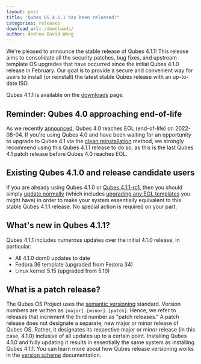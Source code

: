 ```yaml
---
layout: post
title: "Qubes OS 4.1.1 has been released!"
categories: releases
download_url: /downloads/
author: Andrew David Wong
---
```


We're pleased to announce the stable release of Qubes 4.1.1! This release aims to consolidate all the security patches, bug fixes, and upstream template OS upgrades that have occurred since the initial Qubes 4.1.0 release in February. Our goal is to provide a secure and convenient way for users to install (or reinstall) the latest stable Qubes release with an up-to-date ISO.

Qubes 4.1.1 is available on the [downloads](/downloads/) page.


## Reminder: Qubes 4.0 approaching end-of-life

As we recently [announced](/news/2022/07/04/qubes-os-4-0-eol-on-2022-08-04/), Qubes 4.0 reaches EOL (end-of-life) on 2022-08-04. If you're using Qubes 4.0 and have been waiting for an opportunity to upgrade to Qubes 4.1 via the [clean reinstallation](https://doc.qubes-os.org/en/latest/user/downloading-installing-upgrading/upgrade/4_1.html#clean-installation) method, we strongly recommend using this Qubes 4.1.1 release to do so, as this is the last Qubes 4.1 patch release before Qubes 4.0 reaches EOL.


## Existing Qubes 4.1.0 and release candidate users

If you are already using Qubes 4.1.0 or [Qubes 4.1.1-rc1](/news/2022/06/27/qubes-4-1-1-rc1/), then you should simply [update normally](https://doc.qubes-os.org/en/latest/user/how-to-guides/how-to-update.html) (which includes [upgrading any EOL templates](https://doc.qubes-os.org/en/latest/user/how-to-guides/how-to-update.html#upgrading-to-avoid-eol) you might have) in order to make your system essentially equivalent to this stable Qubes 4.1.1 release. No special action is required on your part.


## What's new in Qubes 4.1.1?

Qubes 4.1.1 includes numerous updates over the initial 4.1.0 release, in particular:

- All 4.1.0 dom0 updates to date
- Fedora 36 template (upgraded from Fedora 34)
- Linux kernel 5.15 (upgraded from 5.10)


## What is a patch release?

The Qubes OS Project uses the [semantic versioning](https://semver.org/) standard. Version numbers are written as `[major].[minor].[patch]`. Hence, we refer to releases that increment the third number as "patch releases." A patch release does not designate a separate, new major or minor release of Qubes OS. Rather, it designates its respective major or minor release (in this case, 4.1.0) inclusive of all updates up to a certain point. Installing Qubes 4.1.0 and fully updating it results in essentially the same system as installing Qubes 4.1.1. You can learn more about how Qubes release versioning works in the [version scheme](/doc/version-scheme/) documentation.
